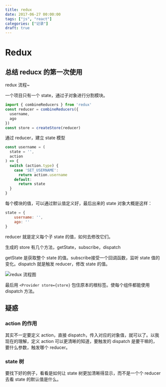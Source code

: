 ```yaml
---
title: redux
date: 2017-06-27 00:00:00
tags: ["js", "react"]
categories: ["记录"]
draft: true
---
```

# Redux

## 总结 reducx 的第一次使用

redux 流程~

一个项目只有一个 state，通过子对象进行分割模块。

```jsx
import { combineReducers } from 'redux'
const reducer = combineReducers({
  username,
  ago
})
const store = createStore(reducer)
```

通过 reducer，建立 state 模型

```jsx
const username = (
  state = '',
  action
) => {
  switch (action.type) {
    case 'SET_USERNAME':
      return action.username
    default:
      return state
  }
}

```

每个模块的值，可以通过默认值定义好，最后出来的 state 对象大概是这样：

```jsx
state = {
    username: '',
    ago: ''
}
```

reducer 就是定义每个子 state 的值，如何去修改它们。

生成的 store 有几个方法，getState，subscribe，dispatch

getState 是获取整个 state 的值。subscribe接受一个回调函数，监听 state 值的变化。dispatch 就是触发 reducer，修改 state 的值。

![redux 流程图](http://oxnbdd4i9.bkt.clouddn.com/redux-flow.png)

最后用 `<Provider store={store}` 包住原本的根标签。使每个组件都能使用 dispatch 方法。

## 疑惑

### action 的作用

其实不一定要定义 action，直接 dispatch，传入对应的对象值，就可以了。以我现在的理解，定义 action 可以更清晰的知道，要触发的 dispatch 是要干嘛的，要什么参数，触发哪个 reducer。

### state 树

要找下好的例子，看看是如何让 state 树更加清晰得显示，而不是一个个 reducer 去看 state 的默认值是什么。